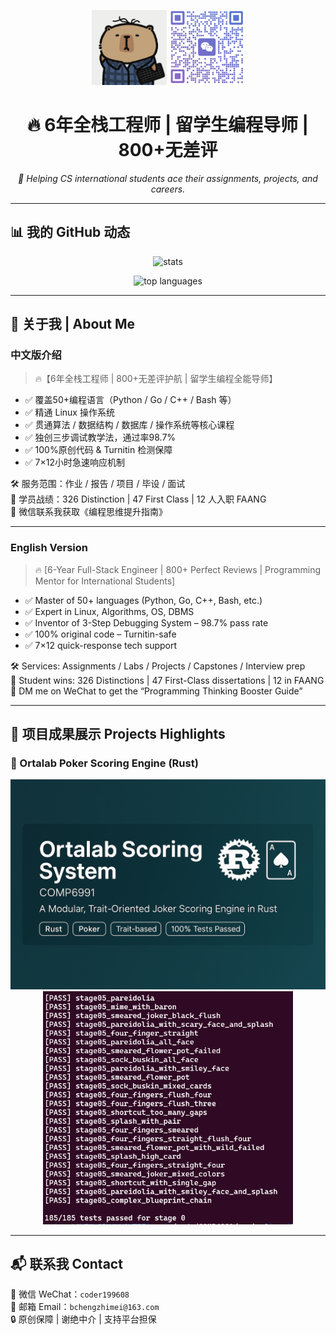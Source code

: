 <!-- GitHub banner / 微信二维码区域 -->
<p align="center">
  <img src="./images/avatar.jpg" width="120" alt="avatar">
  <img src="./images/wechat_qr.png" width="120" alt="WeChat QR" title="扫码加我微信">
</p>

<h1 align="center">🔥 6年全栈工程师 | 留学生编程导师 | 800+无差评</h1>

<p align="center">
  <em>🚀 Helping CS international students ace their assignments, projects, and careers.</em>
</p>

---

## 📊 我的 GitHub 动态

<p align="center">
  <img src="https://github-readme-stats.vercel.app/api?username=your_github_username&show_icons=true&theme=radical" alt="stats" />
</p>

<p align="center">
  <img src="https://github-readme-stats.vercel.app/api/top-langs/?username=your_github_username&layout=compact&theme=tokyonight" alt="top languages" />
</p>

---

## 🧠 关于我 | About Me

### 中文版介绍
> 🔥【6年全栈工程师 | 800+无差评护航 | 留学生编程全能导师】

- ✅ 覆盖50+编程语言（Python / Go / C++ / Bash 等）
- ✅ 精通 Linux 操作系统
- ✅ 贯通算法 / 数据结构 / 数据库 / 操作系统等核心课程
- ✅ 独创三步调试教学法，通过率98.7%
- ✅ 100%原创代码 & Turnitin 检测保障
- ✅ 7×12小时急速响应机制

🛠 服务范围：作业 / 报告 / 项目 / 毕设 / 面试  
🎯 学员战绩：326 Distinction | 47 First Class | 12 人入职 FAANG  
📲 微信联系我获取《编程思维提升指南》

---

### English Version

> 🔥 [6-Year Full-Stack Engineer | 800+ Perfect Reviews | Programming Mentor for International Students]

- ✅ Master of 50+ languages (Python, Go, C++, Bash, etc.)
- ✅ Expert in Linux, Algorithms, OS, DBMS
- ✅ Inventor of 3-Step Debugging System – 98.7% pass rate
- ✅ 100% original code – Turnitin-safe
- ✅ 7×12 quick-response tech support

🛠 Services: Assignments / Labs / Projects / Capstones / Interview prep  
🎯 Student wins: 326 Distinctions | 47 First-Class dissertations | 12 in FAANG  
📲 DM me on WeChat to get the “Programming Thinking Booster Guide”

---

## 🧩 项目成果展示 Projects Highlights

### 🎴 Ortalab Poker Scoring Engine (Rust)
<p align="center">
  <img src="./images/banner.png" width="600" alt="Ortalab Scoring Engine Banner" />
  <br />
  <img src="./images/screenshot.png" width="400" alt="All tests passed screenshot" />
</p>

---

## 📬 联系我 Contact

📍 微信 WeChat：`coder199608`  
📧 邮箱 Email：`bchengzhimei@163.com`  
🔒 原创保障 | 谢绝中介 | 支持平台担保
